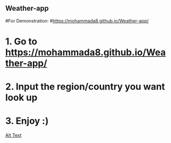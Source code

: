 ## Weather-app

#For Demonstration: 
#https://mohammada8.github.io/Weather-app/

# 1. Go to https://mohammada8.github.io/Weather-app/
# 2. Input the region/country you want look up
# 3. Enjoy :)

[Alt Text](https://github.com/MohammadA8/Weather-app/blob/main/weather.gif)
